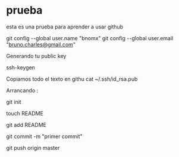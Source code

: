 prueba
======

esta es una prueba para aprender a usar github

git config --global user.name "bnomx"
git config --global user.email "bruno.charles@gmail.com"

Generando tu public key

ssh-keygen

Copiamos todo el texto en githu
cat ~/.ssh/id_rsa.pub

Arrancando : 

git init

touch README

git add README

git commit -m "primer commit"

git push origin master
